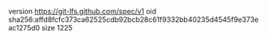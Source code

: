 version https://git-lfs.github.com/spec/v1
oid sha256:affd8fcfc373ca62525cdb92bcb28c61f9332bb40235d4545f9e373eac1275d0
size 1225
